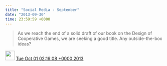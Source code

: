 ```yaml
---    
title: "Social Media - September"
date: "2013-09-30"
time: 23:59:59 +0000
---
```


> As we reach the end of a solid draft of our book on the Design of Cooperative Games, we are seeking a good title. Any outside-the-box ideas?

<img src="{{ site.url }}{{ site.baseurl }}/assets/images/media/tweet.ico" width="30" /> [Tue Oct 01 02:16:08 +0000 2013](https://twitter.com/ChristopherA/status/384864274226499586)